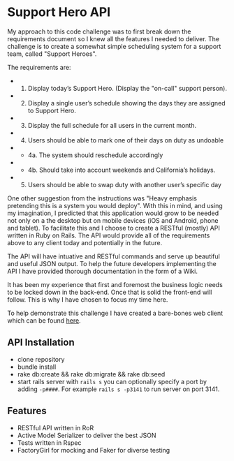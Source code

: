 # Support Hero API

My approach to this code challenge was to first break down the requirements document so I knew all the features I needed to deliver. The challenge is to create a somewhat simple scheduling system for a support team, called "Support Heroes".  

The requirements are:

* 1. Display today’s Support Hero. (Display the "on-call" support person).
* 2. Display a single user’s schedule showing the days they are assigned to Support Hero.
* 3. Display the full schedule for all users in the current month.
* 4. Users should be able to mark one of their days on duty as undoable
* - 4a. The system should reschedule accordingly
* - 4b. Should take into account weekends and California’s holidays.
* 5. Users should be able to swap duty with another user’s specific day

One other suggestion from the instructions was "Heavy emphasis pretending this is a system you would deploy". With this in mind, and using my imagination, I predicted that this application would grow to be needed not only on a the desktop but on mobile devices (iOS and Android, phone and tablet). To facilitate this and I choose to create a RESTful (mostly) API written in Ruby on Rails. The API would provide all of the requirements above to any client today and potentially in the future.

The API will have intuative and RESTful commands and serve up beautiful and useful JSON output. To help the future developers implementing the API I have provided thorough documentation in the form of a Wiki.

It has been my experience that first and foremost the business logic needs to be locked down in the back-end. Once that is solid the front-end will follow. This is why I have chosen to focus my time here.

To help demonstrate this challenge I have created a bare-bones web client which can be found <a href="#">here</a>. 

## API Installation
* clone repository
* bundle install
* rake db:create && rake db:migrate && rake db:seed
* start rails server with `rails s` you can optionally specify a port by adding `-p####`. For example `rails s -p3141` to run server on port 3141.

## Features
* RESTful API written in RoR
* Active Model Serializer to deliver the best JSON
* Tests written in Rspec
* FactoryGirl for mocking and Faker for diverse testing

